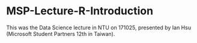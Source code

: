 # MSP-Lecture-R-Introduction
This was the Data Science lecture in NTU on 171025, presented by Ian Hsu (Microsoft Student Partners 12th in Taiwan).
